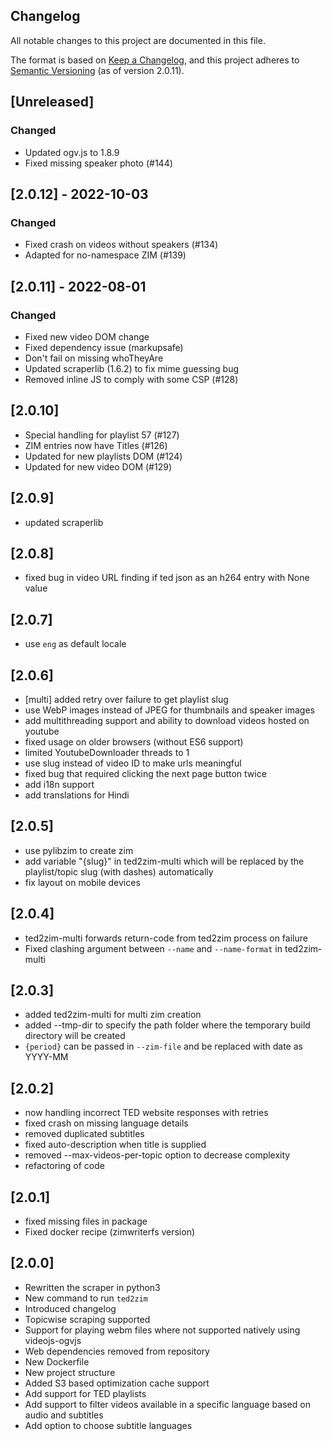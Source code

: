 ## Changelog

All notable changes to this project are documented in this file.

The format is based on [Keep a Changelog](https://keepachangelog.com/en/1.0.0/),
and this project adheres to [Semantic Versioning](https://semver.org/spec/v2.0.0.html) (as of version 2.0.11).

## [Unreleased]

### Changed

- Updated ogv.js to 1.8.9
- Fixed missing speaker photo (#144)

## [2.0.12] - 2022-10-03

### Changed

- Fixed crash on videos without speakers (#134)
- Adapted for no-namespace ZIM (#139)

## [2.0.11] - 2022-08-01

### Changed

- Fixed new video DOM change
- Fixed dependency issue (markupsafe)
- Don't fail on missing whoTheyAre
- Updated scraperlib (1.6.2) to fix mime guessing bug
- Removed inline JS to comply with some CSP (#128)

## [2.0.10]

- Special handling for playlist 57 (#127)
- ZIM entries now have Titles (#126)
- Updated for new playlists DOM (#124)
- Updated for new video DOM (#129)


## [2.0.9]

- updated scraperlib

## [2.0.8]

- fixed bug in video URL finding if ted json as an h264 entry with None value

## [2.0.7]

- use `eng` as default locale

## [2.0.6]

- [multi] added retry over failure to get playlist slug
- use WebP images instead of JPEG for thumbnails and speaker images
- add multithreading support and ability to download videos hosted on youtube
- fixed usage on older browsers (without ES6 support)
- limited YoutubeDownloader threads to 1
- use slug instead of video ID to make urls meaningful
- fixed bug that required clicking the next page button twice
- add i18n support
- add translations for Hindi

## [2.0.5]

- use pylibzim to create zim
- add variable "{slug}" in ted2zim-multi which will be replaced by the playlist/topic slug (with dashes) automatically
- fix layout on mobile devices

## [2.0.4]

- ted2zim-multi forwards return-code from ted2zim process on failure
- Fixed clashing argument between `--name` and `--name-format` in ted2zim-multi

## [2.0.3]

- added ted2zim-multi for multi zim creation
- added --tmp-dir to specify the path folder where the temporary build directory will be created
- `{period}` can be passed in `--zim-file` and be replaced with date as YYYY-MM

## [2.0.2]

- now handling incorrect TED website responses with retries
- fixed crash on missing language details
- removed duplicated subtitles
- fixed auto-description when title is supplied
- removed --max-videos-per-topic option to decrease complexity
- refactoring of code

## [2.0.1]

- fixed missing files in package
- Fixed docker recipe (zimwriterfs version)

## [2.0.0]

- Rewritten the scraper in python3
- New command to run `ted2zim`
- Introduced changelog
- Topicwise scraping supported
- Support for playing webm files where not supported natively using videojs-ogvjs
- Web dependencies removed from repository
- New Dockerfile
- New project structure
- Added S3 based optimization cache support
- Add support for TED playlists
- Add support to filter videos available in a specific language based on audio and subtitles
- Add option to choose subtitle languages
